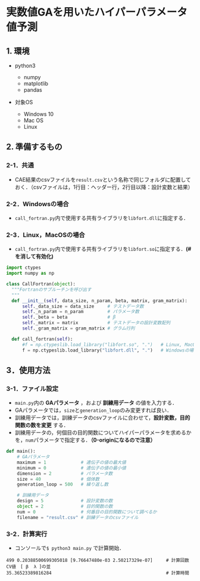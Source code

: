 # 実数値GAを用いたハイパーパラメータ値予測

## 1. 環境
- python3
  - numpy
  - matplotlib
  - pandas

- 対象OS
  - Windows 10
  - Mac OS
  - Linux

## 2. 準備するもの
### 2-1．共通
  - CAE結果のcsvファイルを`result.csv`という名称で同じフォルダに配置しておく．（csvファイルは，1行目：ヘッダー行，2行目以降：設計変数と結果）

### 2-2．Windowsの場合
  - `call_fortran.py`内で使用する共有ライブラリを`libfort.dll`に指定する．

### 2-3．Linux，MacOSの場合
  - `call_fortran.py`内で使用する共有ライブラリを`libfort.so`に指定する．**(# を消して有効化)**


```python
import ctypes
import numpy as np

class CallFortran(object):
  """Fortranのサブルーチンを呼び出す
  """
  def __init__(self, data_size, n_param, beta, matrix, gram_matrix):
      self._data_size = data_size     # テストデータ数
      self._n_param = n_param         # パラメータ数
      self._beta = beta               # β
      self._matrix = matrix           # テストデータの設計変数配列
      self._gram_matrix = gram_matrix # グラム行列

  def call_fortran(self):
      #f = np.ctypeslib.load_library("libfort.so", ".")   # Linux, MacOSの場合
      f = np.ctypeslib.load_library("libfort.dll", ".")   # Windowsの場合
```

## 3．使用方法
### 3-1．ファイル設定
  - `main.py`内の **GAパラメータ** ，および **訓練用データ** の値を入力する．
  - GAパラメータでは，`size`と`generation_loop`のみ変更すれば良い．
  - 訓練用データでは，訓練データのcsvファイルに合わせて，**設計変数，目的関数の数を変更** する．
  - 訓練用データの，何個目の目的関数についてハイパーパラメータを求めるかを，`num`パラメータで指定する．**（0-originになるので注意）**

```python
def main():
    # GAパラメータ
    maximum = 1             # 遺伝子の値の最大値
    minimum = 0             # 遺伝子の値の最小値
    dimension = 2           # パラメータ数
    size = 40               # 個体数
    generation_loop = 500   # 繰り返し数

    # 訓練用データ
    design = 5              # 設計変数の数
    object = 2              # 目的関数の数
    num = 0                 # 何番目の目的関数について調べるか
    filename = "result.csv" # 訓練データのcsvファイル
```

### 3-2．計算実行
 - コンソールで`$ python3 main.py` で計算開始．

```
499 0.20388500699305018 [9.76647480e-03 2.50217329e-07]     # 計算回数　CV値　[ β  λ ]の並
35.36523389816284                                           # 計算時間
```
